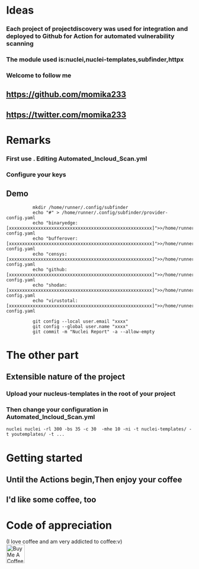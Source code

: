 # Ideas

### Each project of projectdiscovery was used for integration and deployed to Github for Action for automated vulnerability scanning
### The module used is:nuclei,nuclei-templates,subfinder,httpx

### Welcome to follow me
## https://github.com/momika233
## https://twitter.com/momika233

# Remarks

### First use . Editing Automated_Incloud_Scan.yml

### Configure your keys

## Demo

```
          mkdir /home/runner/.config/subfinder
          echo "#" > /home/runner/.config/subfinder/provider-config.yaml
          echo "binaryedge: [xxxxxxxxxxxxxxxxxxxxxxxxxxxxxxxxxxxxxxxxxxxxxxxxxxxxxx]">>/home/runner/.config/subfinder/provider-config.yaml
          echo "bufferover: [xxxxxxxxxxxxxxxxxxxxxxxxxxxxxxxxxxxxxxxxxxxxxxxxxxxxxx]">>/home/runner/.config/subfinder/provider-config.yaml
          echo "censys: [xxxxxxxxxxxxxxxxxxxxxxxxxxxxxxxxxxxxxxxxxxxxxxxxxxxxxx]">>/home/runner/.config/subfinder/provider-config.yaml
          echo "github: [xxxxxxxxxxxxxxxxxxxxxxxxxxxxxxxxxxxxxxxxxxxxxxxxxxxxxx]">>/home/runner/.config/subfinder/provider-config.yaml
          echo "shodan: [xxxxxxxxxxxxxxxxxxxxxxxxxxxxxxxxxxxxxxxxxxxxxxxxxxxxxx]">>/home/runner/.config/subfinder/provider-config.yaml
          echo "virustotal: [xxxxxxxxxxxxxxxxxxxxxxxxxxxxxxxxxxxxxxxxxxxxxxxxxxxxxx]">>/home/runner/.config/subfinder/provider-config.yaml
```
```
          git config --local user.email "xxxx"
          git config --global user.name "xxxx"
          git commit -m "Nuclei Report" -a --allow-empty
```

# The other part

## Extensible nature of the project

### Upload your nucleus-templates in the root of your project
### Then change your configuration in Automated_Incloud_Scan.yml

```
nuclei nuclei -rl 300 -bs 35 -c 30  -mhe 10 -ni -t nuclei-templates/ -t youtemplates/ -t ...
```
# Getting started
## Until the Actions begin,Then enjoy your coffee

## I'd like some coffee, too

# Code of appreciation
(I love coffee and am very addicted to coffee:v)
<br><a href="https://www.buymeacoffee.com/momika233"><img src="https://cdn.buymeacoffee.com/buttons/default-black.png" alt="Buy Me A Coffee" height="50px"></a>

